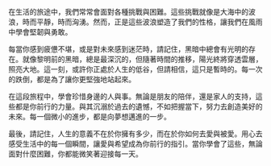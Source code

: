 在生活的旅途中，我們常常會面對各種挑戰與困難。這些挑戰就像是大海中的波浪，時而平靜，時而洶湧。然而，正是這些波浪塑造了我們的性格，讓我們在風雨中學會堅韌與勇敢。

每當你感到疲憊不堪，或是對未來感到迷茫時，請記住，黑暗中總會有光明的存在。就像黎明前的黑暗，總是最深沉的，但隨著時間的推移，陽光終將穿透雲層，照亮大地。這一刻，或許你正處於人生的低谷，但請相信，這只是暫時的。每一次的跌倒，都是為了讓你更堅強地站起來。

在這段旅程中，學會珍惜身邊的人與事。無論是朋友的陪伴，還是家人的支持，這些都是你前行的力量。與其沉溺於過去的遺憾，不如把握當下，努力去創造美好的未來。每一個微小的進步，都是向夢想邁進的一步。

最後，請記住，人生的意義不在於你擁有多少，而在於你如何去愛與被愛。用心去感受生活中的每一個瞬間，讓愛與希望成為你前行的指引。當你學會了這些，無論面對什麼困難，你都能微笑著迎接每一天。